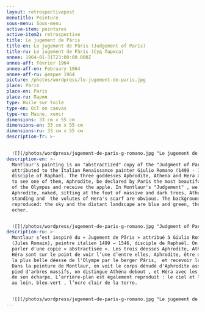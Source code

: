 ```yaml
---
layout: retrospectivepost
menutitle: Peinture
sous-menu: Sous-menu
active-item: peintures
active-item2: retrospective
title: Le jugement de Pâris
title-en: Le jugement de Pâris (Judgement of Paris)
title-ru: Le jugement de Pâris (Суд Париса)
annee: 1964-01-31T23:00:00.000Z
annee-aff: février 1964
annee-aff-en: February 1964
annee-aff-ru: феврие 1964
picture: /photos/wordpress/le-jugement-de-paris.jpg
place: Paris
place-en: Paris
place-ru: Париж
type: Huile sur toile
type-en: Oil on canvas
type-ru: Масло, холст
dimensions: 33 cm x 55 cm
dimensions-en: 33 cm x 55 cm
dimensions-ru: 33 см x 55 см
description-fr: >-
  

  ![](/photos/wordpress/jugement-de-paris-g-romano.jpg "Le jugement de Pâris - attribué à Giulio Romano  (16e siècle)")
description-en: >-
  Montlaur's painting is an "abstractized" copy of the "Judgment of Paris"
  attributed to the Italian Renaissance painter Giulio Romano (1499 - 1546), a
  disciple of Raphael. The three goddesses Aphrodite, Athena and Hera are about
  to see one of them, Aphrodite, be declared by Paris the most beautiful goddess
  of the Olympus and receive the apple. In Montlaur's "Judgement" , we can see
  Aphrodite, naked, sitting at the foot of massive and dark trees, Athena is
  standing and  the volutes of Hera's scarf are obvious. The background is also
  reproduced: the sky and the distant landscape are blue and green, the earth is
  ocher.


  ![](/photos/wordpress/jugement-de-paris-g-romano.jpg "Judgment of Paris - attributed to Giulio Romano (16th century)")
description-ru: >-
  Montlaur s’est inspiré du « Jugement de Pâris » attribué à Giulio Romano
  (Jules Romain), peintre italien 1499 – 1546, disciple de Raphaël. On peut même
  parler d'une copie « abstractisée ». Les trois déesses Aphrodite, Athéna et
  Héra sont sur le point de voir l’une d’entre elles, Aphrodite, être déclarée
  la plus belle déesse de l'Olympe par le berger Pâris,  et recevoir la pomme.
  Dans la peinture de Montlaur, on voit le corps dénudé d'Aphrodite assise au
  pied d'arbres massifs, on distingue Athéna debout , et Héra avec les volutes
  de son écharpe. L’arrière-plan est également reproduit : le ciel et le paysage
  au loin, bleu-vert , l’ocre clair de la terre.


  ![](/photos/wordpress/jugement-de-paris-g-romano.jpg "Le jugement de Pâris - attribué à Giulio Romano (16e siècle)")
---
```


